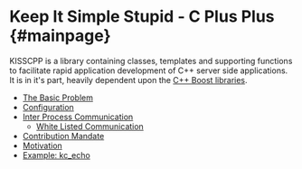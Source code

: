 Keep It Simple Stupid - C Plus Plus {#mainpage}
===================================

KISSCPP is a library containing classes, templates and supporting functions to
facilitate rapid application development of C++ server side applications. It is
in it's part, heavily dependent upon the [C++ Boost libraries](http://boost.org).  

- [The Basic Problem](md_the_basic_problem.html)
- [Configuration](md_configuration.html)
- [Inter Process Communication](md_inter_process_communication.html)
  + [White Listed Communication](md_white_listed_communications.html)
- [Contribution Mandate](md_mandate.html)
- [Motivation](md_motivation.html)
- [Example: kc_echo](md_example_echo.html)

